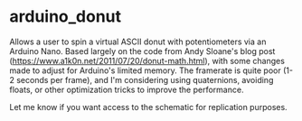 # arduino_donut
Allows a user to spin a virtual ASCII donut with potentiometers via an Arduino Nano. Based largely on the code from Andy Sloane's blog post (https://www.a1k0n.net/2011/07/20/donut-math.html), with some changes made to adjust for Arduino's limited memory. The framerate is quite poor (1-2 seconds per frame), and I'm considering using quaternions, avoiding floats, or other optimization tricks to improve the performance.

Let me know if you want access to the schematic for replication purposes.
